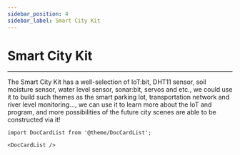 ```yaml
---
sidebar_position: 4
sidebar_label: Smart City Kit
---
```


# Smart City Kit
---

The Smart City Kit has a well-selection of IoT:bit, DHT11 sensor, soil moisture sensor, water level sensor, sonar:bit, servos and etc., we could use it to build such themes as the smart parking lot, transportation network and river level monitoring…, we can use it to learn more about the IoT and program, and more possibilities of the future city scenes are able to be constructed via it!

```mdx-code-block
import DocCardList from '@theme/DocCardList';

<DocCardList />
```

